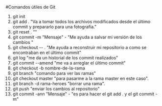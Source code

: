 #Comandos útiles de Git

1.  git init
2.  git add .  "Va a tomar todos los archivos modificados desde el último commit y prepararlo para una fotografía."
3.  git reset . ""
4.  git commit -m "Mensaje" - "Me ayuda a salvar mi versión de los cambios "
5.  git checkout -- . "Me ayuda a reconstruir mi repositorio a como se encontraban en el último commit"
6.  git log  "me da un historial de los commit realizados"
7.  git commit --amend "me va a arreglar el último commit"
8.  git checkout -b nombre-de-la-rama
9.  git branch "comando para ver las ramas"
10. git checkout master "para pasarme a la rama master en este caso".
11. git branch -d rama-heroes "borrar una rama".
12. git push "enviar los cambios al repositorio"
13. git commit -ann "Mensaje" - "es para hacer el git add . y el git commit -m"


